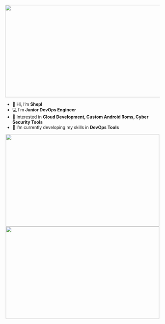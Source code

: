 <p align="center">
  <img width="600" height="300" src="https://github.com/SheplX/SheplX/blob/main/Img/logo.gif">
</p>

- 👋 Hi, I’m **Shepl**
- :computer: I’m **Junior DevOps Engineer**
- 👀 Interested in  **Cloud Development, Custom Android Roms, Cyber Security Tools**
- 🌱 I’m currently developing my skills in  **DevOps Tools**

<p align="center">
  <img width="500" height="300" src="https://github-readme-stats.vercel.app/api?username=SheplX&theme=radical&show_icons=true">
  <img width="500" height="300" src="https://github-readme-stats.vercel.app/api/top-langs/?username=SheplX&layout=compact&show_icons=true&theme=radical">
</p>
<!-- ![Shepl's GitHub stats](https://github-readme-stats.vercel.app/api?username=SheplX&theme=radical&show_icons=true)


![Shepl's GitHub stats](https://github-readme-stats.vercel.app/api/top-langs/?username=SheplX&layout=compact&show_icons=true&theme=radical)
 -->

<!---
SheplX/SheplX is a ✨ special ✨ repository because its `README.md` (this file) appears on your GitHub profile.
You can click the Preview link to take a look at your changes.
--->
